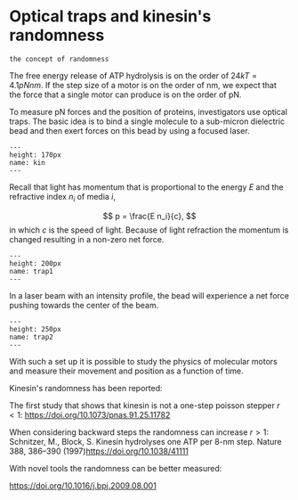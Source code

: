 # Optical traps and kinesin's randomness

```{admonition} You will learn
the concept of randomness
```
The free energy release of ATP hydrolysis is on the order of $24 kT = 4.1 pN nm$. If the step size of a motor is on the order of nm, we expect that the force that a single motor can produce is on the order of pN.  

To measure pN forces and the position of proteins, investigators use optical traps. The basic idea is to bind a single molecule to a sub-micron dielectric bead and then exert forces on this bead by using a focused laser.


```{figure} kinesin.png
---
height: 170px
name: kin
---
```

Recall that light has momentum that is proportional to the energy $E$ and the refractive index $n_i$ of media $i$,

$$
 p = \frac{E n_i}{c},
$$
in which $c$ is the speed of light. Because of light refraction the momentum is changed resulting in a non-zero net force.


```{figure} trap1.png
---
height: 200px
name: trap1
---
```

In a laser beam with an intensity profile, the bead will experience a net force pushing towards the center of the beam.


```{figure} trap2.png
---
height: 250px
name: trap2
---
```


With such a set up it is possible to study the physics of molecular motors and measure their movement and position as a function of time. 

Kinesin's randomness has been reported:

The first study that shows that kinesin is not a one-step poisson stepper $r<1$:
https://doi.org/10.1073/pnas.91.25.11782

When considering backward steps the randomness can increase $r>1$:
Schnitzer, M., Block, S. Kinesin hydrolyses one ATP per 8-nm step. Nature 388, 386–390 (1997)https://doi.org/10.1038/41111

With novel tools the randomness can be better measured:

https://doi.org/10.1016/j.bpj.2009.08.001










